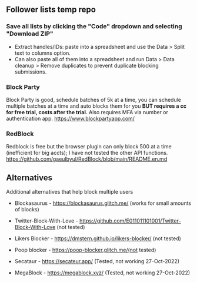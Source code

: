 ## Follower lists temp repo

### Save all lists by clicking the "Code" dropdown and selecting "Download ZIP"

 - Extract handles/IDs: paste into a spreadsheet and use the Data > Split text to columns option.  
 - Can also paste all of them into a spreadsheet and run Data > Data cleanup > Remove duplicates to prevent duplicate blocking submissions.  
  
  
### Block Party 
Block Party is good, schedule batches of 5k at a time, you can schedule multiple batches at a time and auto blocks them for you **BUT requires a cc for free trial, costs after the trial.**  Also requires MFA via number or authentication app.
https://www.blockpartyapp.com/  
  
### RedBlock
Redblock is free but the browser plugin can only block 500 at a time (inefficient for big accts); I have not tested the other API functions.   
https://github.com/gaeulbyul/RedBlock/blob/main/README.en.md  
    
## Alternatives
Additional alternatives that help block multiple users  
- Blockasaurus - https://blockasaurus.glitch.me/ (works for small amounts of blocks)  
- Twitter-Block-With-Love - https://github.com/E011011101001/Twitter-Block-With-Love (not tested)  
- Likers Blocker - https://dmstern.github.io/likers-blocker/ (not tested)  
- Poop blocker - https://poop-blocker.glitch.me/(not tested)  
  
- Secataur - https://secateur.app/ (Tested, not working 27-Oct-2022)  
- MegaBlock - https://megablock.xyz/ (Tested, not working 27-Oct-2022)  
